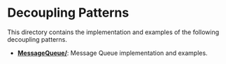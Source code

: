 # Decoupling Patterns

This directory contains the implementation and examples of the following decoupling patterns.

* [**MessageQueue/**](./MessageQueue): Message Queue implementation and examples.
